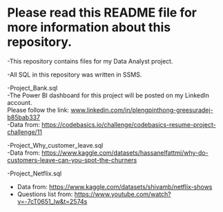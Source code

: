 # Please read this README file for more information about this repository.

-This repository contains files for my Data Analyst project.

-All SQL in this repository was written in SSMS.

-Project_Bank.sql  
  -The Power BI dashboard for this project will be posted on my LinkedIn account.  
Please follow the link: www.linkedin.com/in/plengpinthong-greesuradej-b85bab337  
  -Data from: https://codebasics.io/challenge/codebasics-resume-project-challenge/11

-Project_Why_customer_leave.sql  
  -Data from: https://www.kaggle.com/datasets/hassanelfattmi/why-do-customers-leave-can-you-spot-the-churners

-Project_Netflix.sql  
  - Data from: https://www.kaggle.com/datasets/shivamb/netflix-shows
  - Questions list from: https://www.youtube.com/watch?v=-7cT0651_lw&t=2574s

